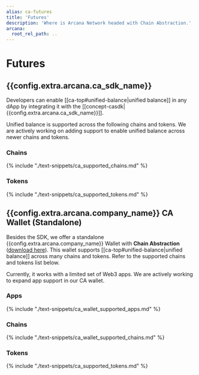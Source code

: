 ```yaml
---
alias: ca-futures
title: 'Futures'
description: 'Where is Arcana Network headed with Chain Abstraction.'
arcana:
  root_rel_path: ..
---
```


# Futures

## {{config.extra.arcana.ca_sdk_name}}

Developers can enable [[ca-top#unified-balance|unified balance]] in any dApp by integrating it with the [[concept-casdk| {{config.extra.arcana.ca_sdk_name}}]].

Unified balance is supported across the following chains and tokens. We are actively working on adding support to enable unified balance across newer chains and tokens.

### Chains
      
{% include "./text-snippets/ca_supported_chains.md" %}

### Tokens

{% include "./text-snippets/ca_supported_tokens.md" %}

## {{config.extra.arcana.company_name}} CA Wallet (Standalone)

Besides the SDK, we offer a standalone {{config.extra.arcana.company_name}} Wallet with **Chain Abstraction** ([download here](https://chromewebstore.google.com/detail/arcana-wallet/nieddmedbnibfkfokcionggafcmcgkpi)). This wallet supports [[ca-top#unified-balance|unified balance]] across many chains and tokens. Refer to the supported chains and tokens list below.

Currently, it works with a limited set of Web3 apps. We are actively working to expand app support in our CA wallet.

### Apps

{% include "./text-snippets/ca_wallet_supported_apps.md" %}

### Chains
      
{% include "./text-snippets/ca_wallet_supported_chains.md" %}

### Tokens

{% include "./text-snippets/ca_supported_tokens.md" %}